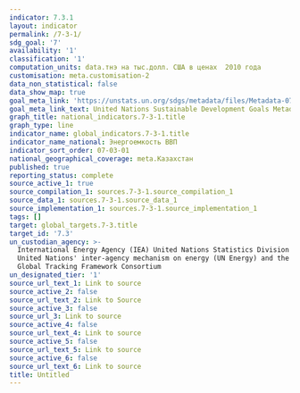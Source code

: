 ```yaml
---
indicator: 7.3.1
layout: indicator
permalink: /7-3-1/
sdg_goal: '7'
availability: '1'
classification: '1'
computation_units: data.тнэ на тыс.долл. США в ценах  2010 года
customisation: meta.customisation-2
data_non_statistical: false
data_show_map: true
goal_meta_link: 'https://unstats.un.org/sdgs/metadata/files/Metadata-07-03-01.pdf'
goal_meta_link_text: United Nations Sustainable Development Goals Metadata (PDF 192 KB)
graph_title: national_indicators.7-3-1.title
graph_type: line
indicator_name: global_indicators.7-3-1.title
indicator_name_national: Энергоемкость ВВП
indicator_sort_order: 07-03-01
national_geographical_coverage: meta.Казахстан
published: true
reporting_status: complete
source_active_1: true
source_compilation_1: sources.7-3-1.source_compilation_1
source_data_1: sources.7-3-1.source_data_1
source_implementation_1: sources.7-3-1.source_implementation_1
tags: []
target: global_targets.7-3.title
target_id: '7.3'
un_custodian_agency: >-
  International Energy Agency (IEA) United Nations Statistics Division (UNSD)
  United Nations' inter-agency mechanism on energy (UN Energy) and the SE4ALL
  Global Tracking Framework Consortium
un_designated_tier: '1'
source_url_text_1: Link to source
source_active_2: false
source_url_text_2: Link to Source
source_active_3: false
source_url_3: Link to source
source_active_4: false
source_url_text_4: Link to source
source_active_5: false
source_url_text_5: Link to source
source_active_6: false
source_url_text_6: Link to source
title: Untitled
---
```

